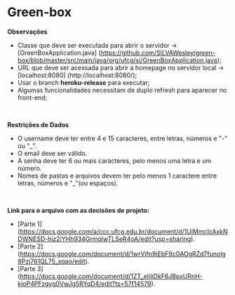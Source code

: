 # Green-box

**Observações**
- Classe que deve ser executada para abrir o servidor -> [GreenBoxApplication.java] (https://github.com/SILVAWesley/green-box/blob/master/src/main/java/org/ufcg/si/GreenBoxApplication.java);
- URL que deve ser acessada para abrir a homepage no servidor local -> [localhost:8080] (http://localhost:8080/);
- Usar o branch **heroku-release** para executar;
- Algumas funcionalidades necessitam de duplo refresh para aparecer no front-end; 
<br/>

**Restrições de Dados**
- O username deve ter entre 4 e 15 caracteres, entre letras, números e "-" ou "_".
- O email deve ser válido.
- A senha deve ter 6 ou mais caracteres, pelo menos uma letra e um número.
- Nomes de pastas e arquivos devem ter pelo menos 1 caractere entre letras, números e "_"(ou espaços).
<br/>

**Link para o arquivo com as decisões de projeto:**
- [Parte 1] (https://docs.google.com/a/ccc.ufcg.edu.br/document/d/1UiMmcIcAxkNDWNESD-hiz2iYHh934GrmqlwTLSeR4oA/edit?usp=sharing).
- [Parte 2] (https://docs.google.com/document/d/1wrVjfn9iEbF9c0AOgRZd7funolg8Pzj761QL75_xqao/edit).
- [Parte 3] (https://docs.google.com/document/d/1ZT_eIiIiDkF6JBpxURnH-kjoP4PFzgvg0VwJg5RYqD4/edit?ts=57f14579).
